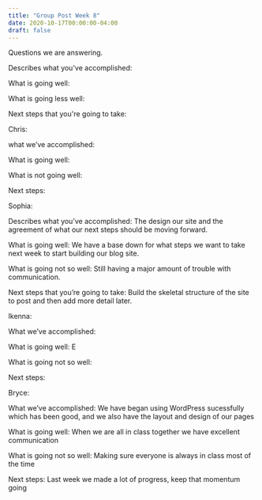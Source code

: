 ```yaml
---
title: "Group Post Week 8"
date: 2020-10-17T00:00:00-04:00
draft: false
---
```

Questions we are answering.





Describes what you've accomplished: 





What is going well: 






What is going less well: 






Next steps that you're going to take: 





Chris:





what we’ve accomplished: 





What is going well: 





What is not going well: 





Next steps: 





Sophia:





Describes what you’ve accomplished: The design our site and the agreement of what our next steps should be moving forward.






What is going well: We have a base down for what steps we want to take next week to start building our blog site.






What is going not so well: Still having a major amount of trouble with communication.






Next steps that you’re going to take: Build the skeletal structure of the site to post and then add more detail later.





Ikenna:






What we’ve accomplished: 





What is going well: E





What is going not so well: 





Next steps: 





Bryce:





What we’ve accomplished: We have began using WordPress sucessfully which has been good, and we also have the layout and design of our pages





What is going well: When we are all in class together we have excellent communication





What is going not so well: Making sure everyone is always in class most of the time





Next steps: Last week we made a lot of progress, keep that momentum going





